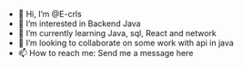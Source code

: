 - 👋 Hi, I’m @E-crls
- 👀 I’m interested in Backend Java
- 🌱 I’m currently learning Java, sql, React and network
- 💞️ I’m looking to collaborate on some work with api in java
- 📫 How to reach me: Send me a message here


